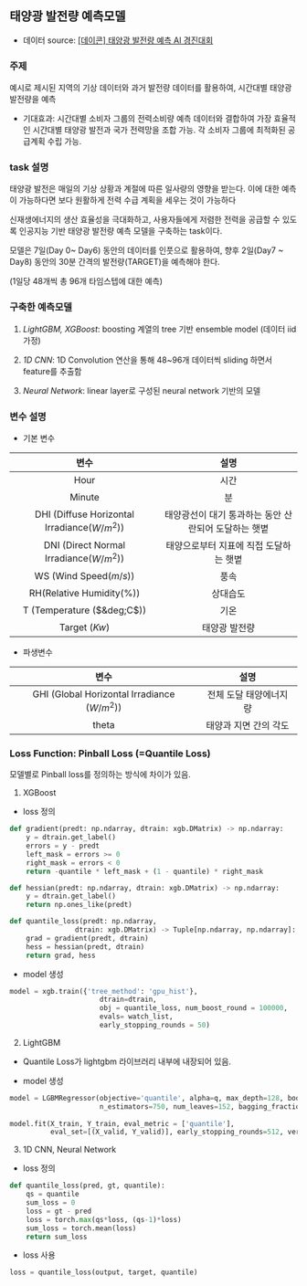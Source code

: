 ## 태양광 발전량 예측모델
- 데이터 source: [[데이콘] 태양광 발전량 예측 AI 경진대회](https://dacon.io/competitions/official/235680/overview/description/)


### 주제

예시로 제시된 지역의 기상 데이터와 과거 발전량 데이터를 활용하여, 시간대별 태양광 발전량을 예측

* 기대효과: 시간대별 소비자 그룹의 전력소비량 예측 데이터와 결합하여 가장 효율적인 시간대별 태양광 발전과 국가 전력망을 조합 가능. 각 소비자 그룹에 최적화된 공급계획 수립 가능.  



### task 설명

태양광 발전은 매일의 기상 상황과 계절에 따른 일사량의 영향을 받는다. 이에 대한 예측이 가능하다면 보다 원활하게 전력 수급 계획을 세우는 것이 가능하다
 

신재생에너지의 생산 효율성을 극대화하고, 사용자들에게 저렴한 전력을 공급할 수 있도록 인공지능 기반 태양광 발전량 예측 모델을 구축하는 task이다. 

모델은 7일(Day 0~ Day6) 동안의 데이터를 인풋으로 활용하여, 향후 2일(Day7 ~ Day8) 동안의 30분 간격의 발전량(TARGET)을 예측해야 한다. 

(1일당 48개씩 총 96개 타임스텝에 대한 예측)


### 구축한 예측모델

1. *LightGBM, XGBoost*: boosting 계열의 tree 기반 ensemble model (데이터 iid 가정)

2. *1D CNN*: 1D Convolution 연산을 통해 48~96개 데이터씩 sliding 하면서 feature를 추출함

3. *Neural Network*: linear layer로 구성된 neural network 기반의 모델



### 변수 설명
* 기본 변수

|변수|설명|
|:---:|:---:|
|Hour|시간|
|Minute|분|
|DHI (Diffuse Horizontal Irradiance($W/m^2$))| 태양광선이 대기 통과하는 동안 산란되어 도달하는 햇볕|
|DNI (Direct Normal Irradiance($W/m^2$))|태양으로부터 지표에 직접 도달하는 햇볕|
|WS (Wind Speed($m/s$))|풍속|
|RH(Relative Humidity(%))|상대습도|
|T (Temperature ($&deg;C$))|기온|
|Target ($Kw$)| 태양광 발전량|

* 파생변수

|변수|설명|
|:---:|:---:|
|GHI (Global Horizontal Irradiance ($W/m^2$))| 전체 도달 태양에너지 량|
|theta | 태양과 지면 간의 각도|



### Loss Function: Pinball Loss (=Quantile Loss)

모델별로 Pinball loss를 정의하는 방식에 차이가 있음.

1) XGBoost
* loss 정의
```python
def gradient(predt: np.ndarray, dtrain: xgb.DMatrix) -> np.ndarray:
    y = dtrain.get_label()
    errors = y - predt
    left_mask = errors >= 0
    right_mask = errors < 0
    return -quantile * left_mask + (1 - quantile) * right_mask

def hessian(predt: np.ndarray, dtrain: xgb.DMatrix) -> np.ndarray:
    y = dtrain.get_label()
    return np.ones_like(predt)

def quantile_loss(predt: np.ndarray,
                dtrain: xgb.DMatrix) -> Tuple[np.ndarray, np.ndarray]:
    grad = gradient(predt, dtrain)
    hess = hessian(predt, dtrain)
    return grad, hess
```

* model 생성
```python
model = xgb.train({'tree_method': 'gpu_hist'},
                      dtrain=dtrain,
                      obj = quantile_loss, num_boost_round = 100000,
                      evals= watch_list,
                      early_stopping_rounds = 50)
```

2) LightGBM
* Quantile Loss가 lightgbm 라이브러리 내부에 내장되어 있음.

* model 생성
```python
model = LGBMRegressor(objective='quantile', alpha=q, max_depth=128, boosting='gbdt',
                      n_estimators=750, num_leaves=152, bagging_fraction=0.5, learning_rate=0.02)                   
    
model.fit(X_train, Y_train, eval_metric = ['quantile'], 
          eval_set=[(X_valid, Y_valid)], early_stopping_rounds=512, verbose=500)
```

3) 1D CNN, Neural Network
* loss 정의
```python
def quantile_loss(pred, gt, quantile):
    qs = quantile
    sum_loss = 0
    loss = gt - pred
    loss = torch.max(qs*loss, (qs-1)*loss)
    sum_loss = torch.mean(loss)
    return sum_loss
```

* loss 사용
```python
loss = quantile_loss(output, target, quantile)
```